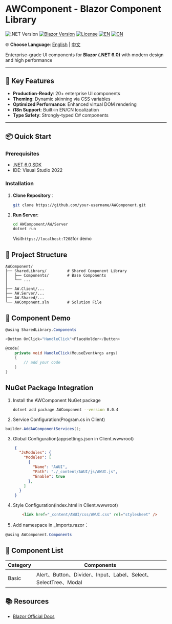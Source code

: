 # AWComponent - Blazor Component Library

![.NET Version](https://img.shields.io/badge/.NET-6.0-blueviolet)
[![Blazor Version](https://img.shields.io/badge/Blazor-WebAssembly%20.NET%206.0-blue)](https://dotnet.microsoft.com/apps/aspnet/web-apps/blazor)
[![License](https://img.shields.io/badge/License-MIT-green)](LICENSE.txt)
[![EN](https://img.shields.io/badge/Language-English-blue)](README.en-US.md)
[![CN](https://img.shields.io/badge/语言-中文-red)](README.md)

🌐 **Choose Language**: 
[English](README.en-US.md) | 
[中文](README.md)

Enterprise-grade UI components for **Blazor (.NET 6.0)** with modern design and high performance

---

## 🚀 Key Features

- **Production-Ready**: 20+ enterprise UI components
- **Theming**: Dynamic skinning via CSS variables
- **Optimized Performance**: Enhanced virtual DOM rendering
- **i18n Support**: Built-in EN/CN localization
- **Type Safety**: Strongly-typed C# components

---

## 📦 Quick Start

### Prerequisites

- [.NET 6.0 SDK](https://dotnet.microsoft.com/download/dotnet/6.0)
- IDE: Visual Studio 2022

### Installation

1. **Clone Repository**：

   ```bash
   git clone https://github.com/your-username/AWComponent.git
   ```

2. **Run Server**:

    ```bash
    cd AWComponent/AW/Server
    dotnet run
    ```

    Visit`https://localhost:7208`for demo

## 📂 Project Structure

```text
AWComponent/
├── SharedLibrary/         # Shared Component Library
│   ├── Components/        # Base Components
│   └── ...
│
├── AW.Client/...
├── AW.Server/...
├── AW.Shared/...
└── AWComponent.sln        # Solution File
```

## 🔧  Component Demo

```csharp
@using SharedLibrary.Components

<Button OnClick="HandleClick">PlaceHolder</Button>

@code{
    private void HandleClick(MouseEventArgs args)
    {
        // add your code
    }
}
```

## NuGet Package Integration

1. Install the AWComponent NuGet package

   ```bash
   dotnet add package AWComponent --version 0.0.4
   ```

2. Service Configuration(Program.cs in Client)

```csharp
builder.AddAWComponentServices();
```

3. Global Configuration(appsettings.json in Client.wwwroot)

```json
    {
      "JsModules": {
        "Modules": [
          {
            "Name": "AWUI",
            "Path": "./_content/AWUI/js/AWUI.js",
            "Enable": true
          },
        ]
      }
    }
```

4. Style Configuration(index.html in Client.wwwroot)

    ```html
        <link href="_content/AWUI/css/AWUI.css" rel="stylesheet" />
    ```

5. Add namespace in _Imports.razor：

```csharp
@using AWComponent.Components
```

## 🧩 Component List

|Category|Components|
|---|---|
|Basic|Alert、Button、Divider、Input、Label、Select、SelectTree、Modal|

## 📚 Resources

- [Blazor Official Docs](https://learn.microsoft.com/en-us/aspnet/core/blazor/?view=aspnetcore-6.0)
